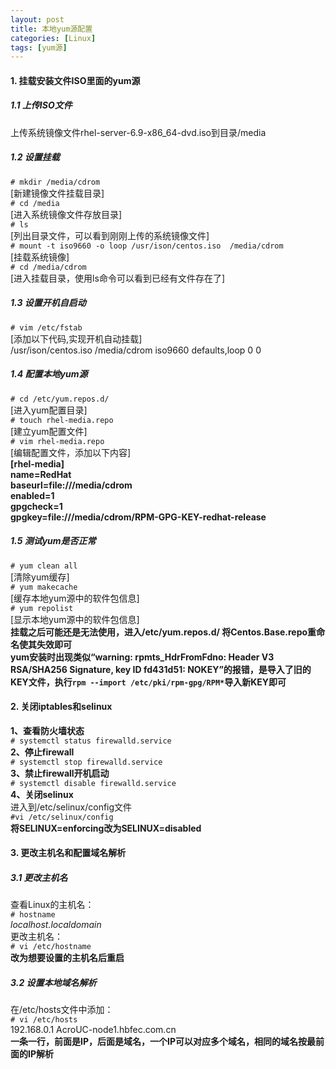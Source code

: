 ```yaml
---
layout: post
title: 本地yum源配置
categories: [Linux]
tags: [yum源]
---
```

#### 1.	挂载安装文件ISO里面的yum源  
##### 1.1 上传ISO文件  
上传系统镜像文件rhel-server-6.9-x86_64-dvd.iso到目录/media  
##### 1.2 设置挂载  
`# mkdir /media/cdrom`                                             
[新建镜像文件挂载目录]  
`# cd /media`                                                 
[进入系统镜像文件存放目录]  
`# ls`                                    
[列出目录文件，可以看到刚刚上传的系统镜像文件]  
`# mount -t iso9660 -o loop /usr/ison/centos.iso  /media/cdrom`      
[挂载系统镜像]  
`# cd /media/cdrom`                   
[进入挂载目录，使用ls命令可以看到已经有文件存在了]  
##### 1.3 设置开机自启动  
`# vim /etc/fstab`                                      
[添加以下代码,实现开机自动挂载]  
/usr/ison/centos.iso  /media/cdrom   iso9660 defaults,loop  0 0     
##### 1.4 配置本地yum源  
`# cd /etc/yum.repos.d/`                                               
[进入yum配置目录]  
`# touch rhel-media.repo`                                     
[建立yum配置文件]  
`# vim rhel-media.repo`                             
[编辑配置文件，添加以下内容]  
**[rhel-media]**  
**name=RedHat**   
**baseurl=file:///media/cdrom**     
**enabled=1**   
**gpgcheck=1**   
**gpgkey=file:///media/cdrom/RPM-GPG-KEY-redhat-release**    
##### 1.5 测试yum是否正常   
`# yum clean all`                                                          
[清除yum缓存]  
`# yum makecache`                                       
[缓存本地yum源中的软件包信息]  
`# yum repolist`                                           
[显示本地yum源中的软件包信息]  
**挂载之后可能还是无法使用，进入/etc/yum.repos.d/ 将Centos.Base.repo重命名使其失效即可**  
**yum安装时出现类似“warning: rpmts_HdrFromFdno: Header V3 RSA/SHA256 Signature, key ID fd431d51: NOKEY”的报错，是导入了旧的KEY文件，执行`rpm --import /etc/pki/rpm-gpg/RPM*`导入新KEY即可**  
#### 2. 关闭iptables和selinux  
**1、查看防火墙状态**  
`# systemctl status firewalld.service`   
**2、停止firewall**  
`# systemctl stop firewalld.service`  
**3、禁止firewall开机启动**  
`# systemctl disable firewalld.service`  
**4、关闭selinux**  
进入到/etc/selinux/config文件   
`#vi /etc/selinux/config`  
**将SELINUX=enforcing改为SELINUX=disabled**   
#### 3. 更改主机名和配置域名解析  
##### 3.1 更改主机名  
查看Linux的主机名：  
`# hostname`   
*localhost.localdomain*  
更改主机名：  
`# vi /etc/hostname`                   
**改为想要设置的主机名后重启**    
##### 3.2 设置本地域名解析  
在/etc/hosts文件中添加：  
`# vi /etc/hosts`   
192.168.0.1  AcroUC-node1.hbfec.com.cn                           
**一条一行，前面是IP，后面是域名，一个IP可以对应多个域名，相同的域名按最前面的IP解析**  
